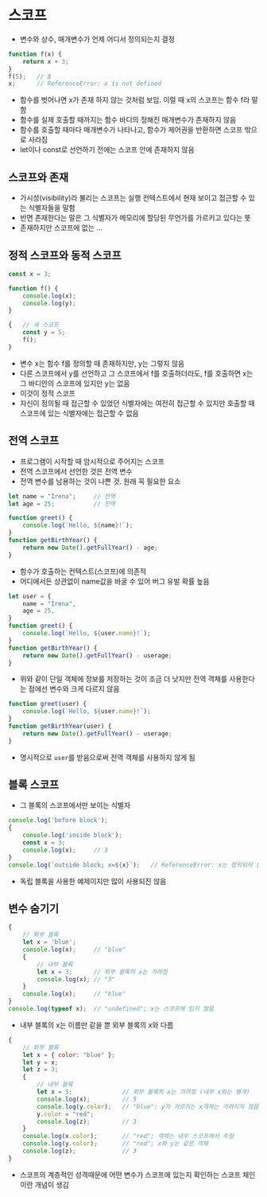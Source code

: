 # 스코프
- 변수와 상수, 매개변수가 언제 어디서 정의되는지 결정
```javascript
function f(x) {
    return x + 3;
}
f(5);   // 8
x;      // ReferenceError: x is not defined
```
- 함수를 벗어나면 x가 존재 하지 않는 것처럼 보임. 이럴 때 x의 스코프는 함수 f라 말함
- 함수를 실제 호출할 때까지는 함수 바디의 정해진 매개변수가 존재하지 않음
- 함수를 호출할 때마다 매개변수가 나타나고, 함수가 제어권을 반환하면 스코프 밖으로 사라짐
- let이나 const로 선언하기 전에는 스코프 안에 존재하지 않음

## 스코프와 존재
- 가시성(visibility)라 불리는 스코프는 실행 컨텍스트에서 현재 보이고 접근할 수 있는 식별자들을 말함
- 반면 존재한다는 말은 그 식별자가 메모리에 할당된 무언가를 가르키고 있다는 뜻
- 존재하지만 스코프에 없는 ...

## 정적 스코프와 동적 스코프
```javascript
const x = 3;

function f() {
    console.log(x);
    console.log(y);
}

{   // 새 스코프
    const y = 5;
    f();
}
```
- 변수 x는 함수 f를 정의할 때 존재하지만, y는 그렇지 않음
- 다른 스코프에서 y를 선언하고 그 스코프에서 f를 호출하더라도, f를 호출하면 x는 그 바디안의 스코프에 있지만 y는 없음
- 이것이 정적 스코프
- 자신이 정의될 때 접근할 수 있었던 식별자에는 여전히 접근할 수 있지만 호출할 때 스코프에 있는 식별자에는 접근할 수 없음

## 전역 스코프
- 프로그램이 시작할 때 암시적으로 주어지는 스코프
- 전역 스코프에서 선언한 것은 전역 변수
- 전역 변수를 남용하는 것이 나쁜 것. 원래 꼭 필요한 요소
```javascript
let name = "Irena";     // 전역
let age = 25;           // 전역

function greet() {
    console.log(`Hello, ${name}!`);
}
function getBirthYear() {
    return new Date().getFullYear() - age;
}
```
- 함수가 호출하는 컨텍스트(스코프)에 의존적
- 어디에서든 상관없이 name값을 바굴 수 있어 버그 유발 확률 높음
```javascript
let user = {
    name = "Irena",
    age = 25,
}
function greet() {
    console.log(`Hello, ${user.name}!`);
}
function getBirthYear() {
    return new Date().getFullYear() - userage;
}
```
- 위와 같이 단일 객체에 정보를 저장하는 것이 조금 더 낫지만 전역 객체를 사용한다는 점에선 변수와 크게 다르지 않음
```javascript
function greet(user) {
    console.log(`Hello, ${user.name}!`);
}
function getBirthYear(user) {
    return new Date().getFullYear() - userage;
}
```
- 명시적으로 `user`를 받음으로써 전역 객체를 사용하지 않게 됨

## 블록 스코프
- 그 블록의 스코프에서만 보이는 식별자
```javascript
console.log('before block');
{
    console.log('inside block');
    const x = 3;
    console.log(x);     // 3
}
console.log(`outside block; x=${x}`);   // ReferenceError: x는 정의되지 않았습니다.
```
- 독립 블록을 사용한 예제이지만 많이 사용되진 않음

## 변수 숨기기
```javascript
{
    // 외부 블록
    let x = 'blue';
    console.log(x);     // "blue"
    {
        // 내부 블록
        let x = 3;      // 외부 블록의 x는 가려짐
        console.log(x); // "3"
    }
    console.log(x);     // "blue"
}
console.log(typeof x);  // "undefined"; x는 스코프에 있지 않음
```
- 내부 블록의 x는 이름만 같을 뿐 외부 블록의 x와 다름
```javascript
{
    // 외부 블록
    let x = { color: "blue" };
    let y = x;
    let z = 3;
    {
        // 내부 블록
        let x = 5;              // 외부 블록의 x는 가려짐 (내부 x와는 별개)
        console.log(x);         // 5
        console.log(y.color);   // "blue"; y가 가르키는 x객체는 가려지지 않음
        y.color = "red"; 
        console.log(z);         // 3
    }
    console.log(x.color);       // "red"; 객체는 내부 스코프에서 수정
    console.log(y.color);       // "red"; x와 y는 같은 객체
    console.log(z);             // 3
}
```
- 스코프의 계층적인 성격때문에 어떤 변수가 스코프에 있는지 확인하는 스코프 체인이란 개념이 생김